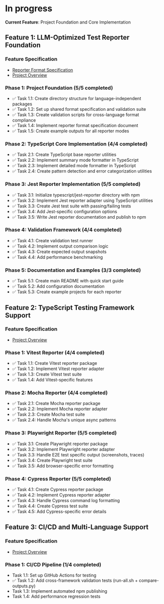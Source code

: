 # In progress

**Current Feature**: Project Foundation and Core Implementation

## Feature 1: LLM-Optimized Test Reporter Foundation

### Feature Specification

- [Reporter Format Specification](./reporter-format.feat.md)
- [Project Overview](./project.specs.md)

### Phase 1: Project Foundation (5/5 completed)

- ✅ Task 1.1: Create directory structure for language-independent packages
- ✅ Task 1.2: Set up shared format specification and validation suite
- ✅ Task 1.3: Create validation scripts for cross-language format compliance
- ✅ Task 1.4: Implement reporter format specification document
- ✅ Task 1.5: Create example outputs for all reporter modes

### Phase 2: TypeScript Core Implementation (4/4 completed)

- ✅ Task 2.1: Create TypeScript base reporter utilities
- ✅ Task 2.2: Implement summary mode formatter in TypeScript
- ✅ Task 2.3: Implement detailed mode formatter in TypeScript
- ✅ Task 2.4: Create pattern detection and error categorization utilities

### Phase 3: Jest Reporter Implementation (5/5 completed)

- ✅ Task 3.1: Initialize typescript/jest-reporter directory with npm
- ✅ Task 3.2: Implement Jest reporter adapter using TypeScript utilities
- ✅ Task 3.3: Create Jest test suite with passing/failing tests
- ✅ Task 3.4: Add Jest-specific configuration options
- ✅ Task 3.5: Write Jest reporter documentation and publish to npm

### Phase 4: Validation Framework (4/4 completed)

- ✅ Task 4.1: Create validation test runner
- ✅ Task 4.2: Implement output comparison logic
- ✅ Task 4.3: Create expected output snapshots
- ✅ Task 4.4: Add performance benchmarking

### Phase 5: Documentation and Examples (3/3 completed)

- ✅ Task 5.1: Create main README with quick start guide
- ✅ Task 5.2: Add configuration documentation
- ✅ Task 5.3: Create example projects for each reporter

## Feature 2: TypeScript Testing Framework Support

### Feature Specification

- [Project Overview](./project.specs.md#phase-2-typescript-ecosystem)

### Phase 1: Vitest Reporter (4/4 completed)

- ✅ Task 1.1: Create Vitest reporter package
- ✅ Task 1.2: Implement Vitest reporter adapter
- ✅ Task 1.3: Create Vitest test suite
- ✅ Task 1.4: Add Vitest-specific features

### Phase 2: Mocha Reporter (4/4 completed)

- ✅ Task 2.1: Create Mocha reporter package
- ✅ Task 2.2: Implement Mocha reporter adapter
- ✅ Task 2.3: Create Mocha test suite
- ✅ Task 2.4: Handle Mocha's unique async patterns

### Phase 3: Playwright Reporter (5/5 completed)

- ✅ Task 3.1: Create Playwright reporter package
- ✅ Task 3.2: Implement Playwright reporter adapter
- ✅ Task 3.3: Handle E2E test specific output (screenshots, traces)
- ✅ Task 3.4: Create Playwright test suite
- ✅ Task 3.5: Add browser-specific error formatting

### Phase 4: Cypress Reporter (5/5 completed)

- ✅ Task 4.1: Create Cypress reporter package
- ✅ Task 4.2: Implement Cypress reporter adapter
- ✅ Task 4.3: Handle Cypress command log formatting
- ✅ Task 4.4: Create Cypress test suite
- ✅ Task 4.5: Add Cypress-specific error details

## Feature 3: CI/CD and Multi-Language Support

### Feature Specification

- [Project Overview](./project.specs.md#phase-3-multi-language-preparation)

### Phase 1: CI/CD Pipeline (1/4 completed)

- Task 1.1: Set up GitHub Actions for testing
- ✅ Task 1.2: Add cross-framework validation tests (run-all.sh + compare-outputs.py)
- Task 1.3: Implement automated npm publishing
- Task 1.4: Add performance regression tests